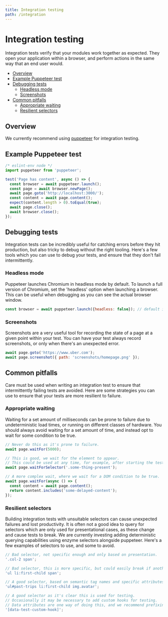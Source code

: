 ```yaml
---
title: Integration testing
path: /integration
---
```


# Integration testing

Integration tests verify that your modules work together as expected. They open your application within a browser, and perform actions in the same way that an end user would.

* [Overview](#overview)
* [Example Puppeteer test](#example-puppeteer-test)
* [Debugging tests](#debugging-tests)
  * [Headless mode](#headless-mode)
  * [Screenshots](#screenshots)
* [Common pitfalls](#common-pitfalls)
  * [Appropriate waiting](#appropriate-waiting)
  * [Resilient selectors](#resilient-selectors)

## Overview

We currently recommend using [puppeteer](https://github.com/GoogleChrome/puppeteer) for integration testing.

## Example Puppeteer test

```js
/* eslint-env node */
import puppeteer from 'puppeteer';

test('Page has content', async () => {
  const browser = await puppeteer.launch();
  const page = await browser.newPage();
  await page.goto('http://localhost:3000/');
  const content = await page.content();
  expect(content.length > 0).toEqual(true);
  await page.close();
  await browser.close();
});
```

## Debugging tests

Integration tests can be incredibly useful for catching errors before they hit production, but also tricky to debug without the right tooling. Here's a few tools which you can use to debug your tests, and ensure that they don't fail intermittently.

### Headless mode

Puppeteer launches Chromium in headless mode by default. To launch a full version of Chromium, set the 'headless' option when launching a browser. This can be useful when debugging as you can see the actual browser window.

```js
const browser = await puppeteer.launch({headless: false}); // default is true
```

### Screenshots

Screenshots are a very useful tool for recording the state of a page at a given point within your test. You can have your test always record screenshots, or only when there's an unexpected error.

```js
await page.goto('https://www.uber.com');
await page.screenshot({ path: 'screenshots/homepage.png' });
```

## Common pitfalls

Care must be used when writing an integration test to ensure that intermittently failing tests are avoided. Here are some strategies you can use to ensure that your tests are more resilient to failure.

### Appropriate waiting

Waiting for a set amount of milliseconds can be prone to failure due to undeterministic load times, or running on different classes of hardware. You should always avoid waiting for a set amount of time, and instead opt to wait for some condition to be true.

```js
// Never do this as it's prone to failure.
await page.waitFor(5000);

// This is good, we wait for the element to appear.
// This could be used at any time, for example, after starting the test or clicking on a link.
await page.waitForSelector('.some-thing-present');

// A more complex wait, where we wait for a DOM condition to be true.
await page.waitFor(async () => {
  const content = await page.content();
  return content.includes('some-delayed-content');
});
```

### Resilient selectors

Building integration tests with unsuitable selectors can cause unexpected failures and lost productivity. It is often not a good idea to query for selectors which are only used for presentational cases, as these change and cause tests to break. We are currently investing adding deterministic querying capabilities using enzyme selectors alongside puppeteer. Here's a few examples of selectors to use, and some to avoid.

```js
// Bad selector, not specific enough and only based on presentation.
'.col-2 span';

// Bad selector, this is more specific, but could easily break if another list was added to the page.
'ul li:first-child span';

// A good selector, based on semantic tag names and specific attributes.
'ul#past-trips li:first-child img.avatar';

// A good selector as it's clear this is used for testing.
// Occasionally it may be necessary to add custom hooks for testing.
// Data attributes are one way of doing this, and we recommend prefixing with `data-test-`
'[data-test-custom-hook]';
```
